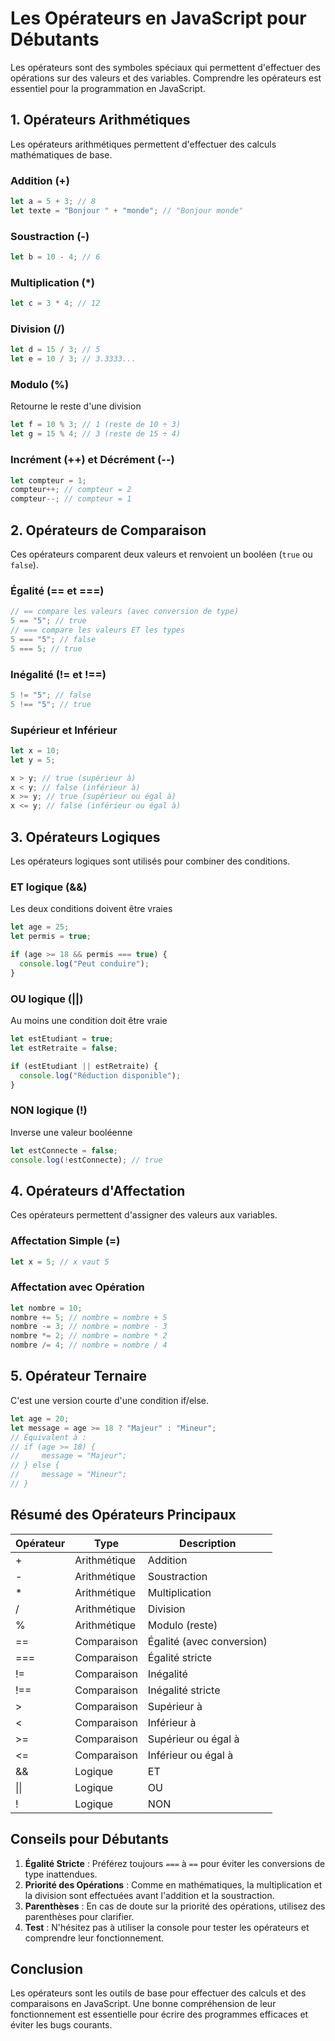 # Les Opérateurs en JavaScript pour Débutants

Les opérateurs sont des symboles spéciaux qui permettent d'effectuer des opérations sur des valeurs et des variables. Comprendre les opérateurs est essentiel pour la programmation en JavaScript.

## 1. Opérateurs Arithmétiques

Les opérateurs arithmétiques permettent d'effectuer des calculs mathématiques de base.

### Addition (+)

```javascript
let a = 5 + 3; // 8
let texte = "Bonjour " + "monde"; // "Bonjour monde"
```

### Soustraction (-)

```javascript
let b = 10 - 4; // 6
```

### Multiplication (\*)

```javascript
let c = 3 * 4; // 12
```

### Division (/)

```javascript
let d = 15 / 3; // 5
let e = 10 / 3; // 3.3333...
```

### Modulo (%)

Retourne le reste d'une division

```javascript
let f = 10 % 3; // 1 (reste de 10 ÷ 3)
let g = 15 % 4; // 3 (reste de 15 ÷ 4)
```

### Incrément (++) et Décrément (--)

```javascript
let compteur = 1;
compteur++; // compteur = 2
compteur--; // compteur = 1
```

## 2. Opérateurs de Comparaison

Ces opérateurs comparent deux valeurs et renvoient un booléen (`true` ou `false`).

### Égalité (== et ===)

```javascript
// == compare les valeurs (avec conversion de type)
5 == "5"; // true
// === compare les valeurs ET les types
5 === "5"; // false
5 === 5; // true
```

### Inégalité (!= et !==)

```javascript
5 != "5"; // false
5 !== "5"; // true
```

### Supérieur et Inférieur

```javascript
let x = 10;
let y = 5;

x > y; // true (supérieur à)
x < y; // false (inférieur à)
x >= y; // true (supérieur ou égal à)
x <= y; // false (inférieur ou égal à)
```

## 3. Opérateurs Logiques

Les opérateurs logiques sont utilisés pour combiner des conditions.

### ET logique (&&)

Les deux conditions doivent être vraies

```javascript
let age = 25;
let permis = true;

if (age >= 18 && permis === true) {
  console.log("Peut conduire");
}
```

### OU logique (||)

Au moins une condition doit être vraie

```javascript
let estEtudiant = true;
let estRetraite = false;

if (estEtudiant || estRetraite) {
  console.log("Réduction disponible");
}
```

### NON logique (!)

Inverse une valeur booléenne

```javascript
let estConnecte = false;
console.log(!estConnecte); // true
```

## 4. Opérateurs d'Affectation

Ces opérateurs permettent d'assigner des valeurs aux variables.

### Affectation Simple (=)

```javascript
let x = 5; // x vaut 5
```

### Affectation avec Opération

```javascript
let nombre = 10;
nombre += 5; // nombre = nombre + 5
nombre -= 3; // nombre = nombre - 3
nombre *= 2; // nombre = nombre * 2
nombre /= 4; // nombre = nombre / 4
```

## 5. Opérateur Ternaire

C'est une version courte d'une condition if/else.

```javascript
let age = 20;
let message = age >= 18 ? "Majeur" : "Mineur";
// Équivalent à :
// if (age >= 18) {
//     message = "Majeur";
// } else {
//     message = "Mineur";
// }
```

## Résumé des Opérateurs Principaux

| Opérateur | Type         | Description               |
| --------- | ------------ | ------------------------- |
| +         | Arithmétique | Addition                  |
| -         | Arithmétique | Soustraction              |
| \*        | Arithmétique | Multiplication            |
| /         | Arithmétique | Division                  |
| %         | Arithmétique | Modulo (reste)            |
| ==        | Comparaison  | Égalité (avec conversion) |
| ===       | Comparaison  | Égalité stricte           |
| !=        | Comparaison  | Inégalité                 |
| !==       | Comparaison  | Inégalité stricte         |
| >         | Comparaison  | Supérieur à               |
| <         | Comparaison  | Inférieur à               |
| >=        | Comparaison  | Supérieur ou égal à       |
| <=        | Comparaison  | Inférieur ou égal à       |
| &&        | Logique      | ET                        |
| \|\|      | Logique      | OU                        |
| !         | Logique      | NON                       |

## Conseils pour Débutants

1. **Égalité Stricte** : Préférez toujours `===` à `==` pour éviter les conversions de type inattendues.
2. **Priorité des Opérations** : Comme en mathématiques, la multiplication et la division sont effectuées avant l'addition et la soustraction.
3. **Parenthèses** : En cas de doute sur la priorité des opérations, utilisez des parenthèses pour clarifier.
4. **Test** : N'hésitez pas à utiliser la console pour tester les opérateurs et comprendre leur fonctionnement.

## Conclusion

Les opérateurs sont les outils de base pour effectuer des calculs et des comparaisons en JavaScript. Une bonne compréhension de leur fonctionnement est essentielle pour écrire des programmes efficaces et éviter les bugs courants.
